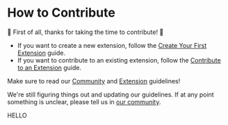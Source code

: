 # How to Contribute

🎉 First of all, thanks for taking the time to contribute! 🎉

- If you want to create a new extension, follow the [Create Your First Extension](https://developers.raycast.com/basics/create-your-first-extension) guide.
- If you want to contribute to an existing extension, follow the [Contribute to an Extension](https://developers.raycast.com/basics/contribute-to-an-extension) guide.

Make sure to read our [Community](https://manual.raycast.com/community-guidelines) and [Extension](https://manual.raycast.com/extensions) guidelines!

We're still figuring things out and updating our guidelines. If at any point something is unclear, please tell us in [our community](https://raycast.com/community).


HELLO
